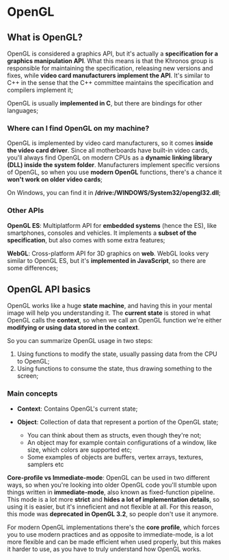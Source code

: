 # OpenGL

## What is OpenGL?
OpenGL is considered a graphics API, but it's actually a **specification for a graphics manipulation API**. What this means is that the Khronos group is responsible for maintaining the specification, releasing new versions and fixes, while **video card manufacturers implement the API**. It's similar to C++ in the sense that the C++ committee maintains the specification and compilers implement it;

OpenGL is usually **implemented in C**, but there are bindings for other languages;


### Where can I find OpenGL on my machine?
OpenGL is implemented by video card manufacturers, so it comes **inside the video card driver**. Since all motherboards have built-in video cards, you'll always find OpenGL on modern CPUs as a **dynamic linking library (DLL) inside the system folder**. Manufacturers implement specific versions of OpenGL, so when you use **modern OpenGL** functions, there's a chance it **won't work on older video cards**;

On Windows, you can find it in **/drive:/WINDOWS/System32/opengl32.dll**;


### Other APIs

**OpenGL ES**:
Multiplatform API for **embedded systems** (hence the ES), like smartphones, consoles and vehicles. It implements a **subset of the specification**, but also comes with some extra features;

**WebGL**:
Cross-platform API for 3D graphics on **web**. WebGL looks very similar to OpenGL ES, but it's **implemented in JavaScript**, so there are some differences;


## OpenGL API basics

OpenGL works like a huge **state machine**, and having this in your mental image will help you understanding it. The **current state** is stored in what OpenGL calls the **context**, so when we call an OpenGL function we're either **modifying or using data stored in the context**. 

So you can summarize OpenGL usage in two steps:
1. Using functions to modify the state, usually passing data from the CPU to OpenGL;
2. Using functions to consume the state, thus drawing something to the screen;


### Main concepts

- **Context**: Contains OpenGL's current state;

- **Object**: Collection of data that represent a portion of the OpenGL state;
    - You can think about them as structs, even though they're not;
    - An object may for example contain configurations of a window, like size, which colors are supported etc;
    - Some examples of objects are buffers, vertex arrays, textures, samplers etc

**Core-profile vs Immediate-mode**:
OpenGL can be used in two different ways, so when you're looking into older OpenGL code you'll stumble upon things written in **immediate-mode**, also known as fixed-function pipeline. This mode is a lot more **strict** and **hides a lot of implementation details**, so using it is easier, but it's inneficient and not flexible at all. For this reason, this mode was **deprecated in OpenGL 3.2**, so people don't use it anymore.

For modern OpenGL implementations there's the **core profile**, which forces you to use modern practices and as opposite to immediate-mode, is a lot more flexible and can be made efficient when used properly, but this makes it harder to use, as you have to truly understand how OpenGL works.
